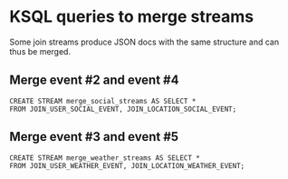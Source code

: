 # KSQL queries to merge streams
Some join streams produce JSON docs with the same structure and can thus be merged.

## Merge event #2 and event #4
```
CREATE STREAM merge_social_streams AS SELECT * 
FROM JOIN_USER_SOCIAL_EVENT, JOIN_LOCATION_SOCIAL_EVENT; 
```

## Merge event #3 and event #5 
```
CREATE STREAM merge_weather_streams AS SELECT * 
FROM JOIN_USER_WEATHER_EVENT, JOIN_LOCATION_WEATHER_EVENT; 
```